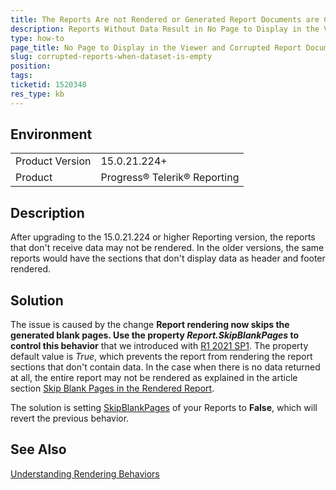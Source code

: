 ```yaml
---
title: The Reports Are not Rendered or Generated Report Documents are Corrupted When the Data Set Comes Back Empty
description: Reports Without Data Result in No Page to Display in the Viewer or Designer and Corrupted Report Documents When Exporting
type: how-to
page_title: No Page to Display in the Viewer and Corrupted Report Documents When Exporting
slug: corrupted-reports-when-dataset-is-empty
position: 
tags: 
ticketid: 1520348
res_type: kb
---
```


## Environment
<table>
	<tbody>
		<tr>
			<td>Product Version</td>
			<td>15.0.21.224+</td>
		</tr>
		<tr>
			<td>Product</td>
			<td>Progress® Telerik® Reporting</td>
		</tr>
	</tbody>
</table>


## Description
After upgrading to the 15.0.21.224 or higher Reporting version, the reports that don't receive data may not be rendered.
In the older versions, the same reports would have the sections that don't display data as header and footer rendered. 

## Solution
The issue is caused by the change __Report rendering now skips the generated blank pages. Use the property *Report.SkipBlankPages* to control this behavior__ that 
we introduced with [R1 2021 SP1](../upgrade-path-2021-r1-sp1). The property default value is _True_, which prevents the report from rendering the report sections that 
don't contain data. In the case when there is no data returned at all, the entire report may not be rendered as explained in the article section 
[Skip Blank Pages in the Rendered Report](../designing-reports-page-layout-rendering-understanding-rendering-behaviors#skip-blank-pages-in-the-rendered-report).  

The solution is setting [SkipBlankPages](../p-telerik-reporting-processing-report-skipblankpages) of your Reports to __False__, which will revert the previous behavior.

## See Also
[Understanding Rendering Behaviors](../designing-reports-page-layout-rendering-understanding-rendering-behaviors)
